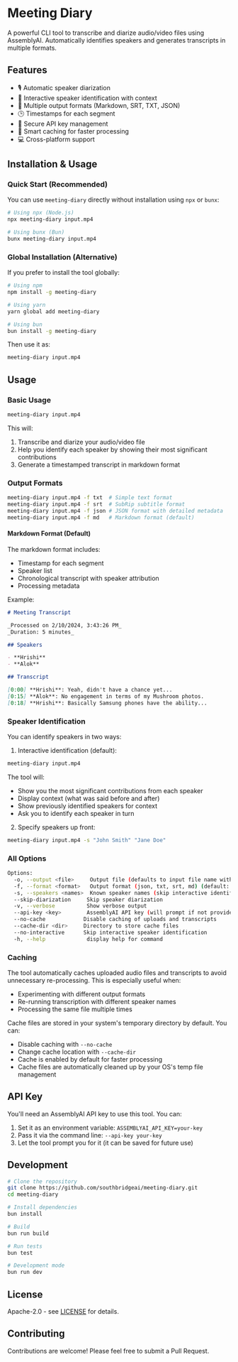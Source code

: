 # Meeting Diary

A powerful CLI tool to transcribe and diarize audio/video files using AssemblyAI. Automatically identifies speakers and generates transcripts in multiple formats.

## Features

- 🎙️ Automatic speaker diarization
- 👥 Interactive speaker identification with context
- 📝 Multiple output formats (Markdown, SRT, TXT, JSON)
- 🕒 Timestamps for each segment
- 🔑 Secure API key management
- 💾 Smart caching for faster processing
- 💻 Cross-platform support

## Installation & Usage

### Quick Start (Recommended)

You can use `meeting-diary` directly without installation using `npx` or `bunx`:

```bash
# Using npx (Node.js)
npx meeting-diary input.mp4

# Using bunx (Bun)
bunx meeting-diary input.mp4
```

### Global Installation (Alternative)

If you prefer to install the tool globally:

```bash
# Using npm
npm install -g meeting-diary

# Using yarn
yarn global add meeting-diary

# Using bun
bun install -g meeting-diary
```

Then use it as:

```bash
meeting-diary input.mp4
```

## Usage

### Basic Usage

```bash
meeting-diary input.mp4
```

This will:

1. Transcribe and diarize your audio/video file
2. Help you identify each speaker by showing their most significant contributions
3. Generate a timestamped transcript in markdown format

### Output Formats

```bash
meeting-diary input.mp4 -f txt  # Simple text format
meeting-diary input.mp4 -f srt  # SubRip subtitle format
meeting-diary input.mp4 -f json # JSON format with detailed metadata
meeting-diary input.mp4 -f md   # Markdown format (default)
```

#### Markdown Format (Default)

The markdown format includes:

- Timestamp for each segment
- Speaker list
- Chronological transcript with speaker attribution
- Processing metadata

Example:

```markdown
# Meeting Transcript

_Processed on 2/10/2024, 3:43:26 PM_
_Duration: 5 minutes_

## Speakers

- **Hrishi**
- **Alok**

## Transcript

[0:00] **Hrishi**: Yeah, didn't have a chance yet...
[0:15] **Alok**: No engagement in terms of my Mushroom photos.
[0:18] **Hrishi**: Basically Samsung phones have the ability...
```

### Speaker Identification

You can identify speakers in two ways:

1. Interactive identification (default):

```bash
meeting-diary input.mp4
```

The tool will:

- Show you the most significant contributions from each speaker
- Display context (what was said before and after)
- Show previously identified speakers for context
- Ask you to identify each speaker in turn

2. Specify speakers up front:

```bash
meeting-diary input.mp4 -s "John Smith" "Jane Doe"
```

### All Options

```bash
Options:
  -o, --output <file>     Output file (defaults to input file name with new extension)
  -f, --format <format>   Output format (json, txt, srt, md) (default: "md")
  -s, --speakers <names>  Known speaker names (skip interactive identification)
  --skip-diarization     Skip speaker diarization
  -v, --verbose          Show verbose output
  --api-key <key>        AssemblyAI API key (will prompt if not provided)
  --no-cache            Disable caching of uploads and transcripts
  --cache-dir <dir>     Directory to store cache files
  --no-interactive      Skip interactive speaker identification
  -h, --help             display help for command
```

### Caching

The tool automatically caches uploaded audio files and transcripts to avoid unnecessary re-processing. This is especially useful when:

- Experimenting with different output formats
- Re-running transcription with different speaker names
- Processing the same file multiple times

Cache files are stored in your system's temporary directory by default. You can:

- Disable caching with `--no-cache`
- Change cache location with `--cache-dir`
- Cache is enabled by default for faster processing
- Cache files are automatically cleaned up by your OS's temp file management

## API Key

You'll need an AssemblyAI API key to use this tool. You can:

1. Set it as an environment variable: `ASSEMBLYAI_API_KEY=your-key`
2. Pass it via the command line: `--api-key your-key`
3. Let the tool prompt you for it (it can be saved for future use)

## Development

```bash
# Clone the repository
git clone https://github.com/southbridgeai/meeting-diary.git
cd meeting-diary

# Install dependencies
bun install

# Build
bun run build

# Run tests
bun test

# Development mode
bun run dev
```

## License

Apache-2.0 - see [LICENSE](LICENSE) for details.

## Contributing

Contributions are welcome! Please feel free to submit a Pull Request.
